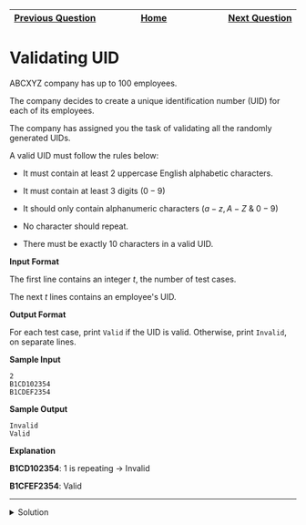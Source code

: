 | <img width=1000>[Previous Question](https://github.com/Kevin-Lago/python-hackerrank-solutions/tree/main/src/)</img> | <img width=1000>[Home](https://github.com/Kevin-Lago/python-hackerrank-solutions)</img> | <img width=1000>[Next Question](https://github.com/Kevin-Lago/python-hackerrank-solutions/tree/main/src/)</img> |
|:---|:---:|---:|

# Validating UID

ABCXYZ company has up to $100$ employees.

The company decides to create a unique identification number (UID) for each of its employees.

The company has assigned you the task of validating all the randomly generated UIDs.

A valid UID must follow the rules below:

- It must contain at least $2$ uppercase English alphabetic characters.

- It must contain at least $3$ digits ($0-9$)

- It should only contain alphanumeric characters ($a-z, A-Z$ & $0-9$)

- No character should repeat.

- There must be exactly $10$ characters in a valid UID.

__Input Format__

The first line contains an integer $t$, the number of test cases.

The next $t$ lines contains an employee's UID.

__Output Format__

For each test case, print ```Valid``` if the UID is valid. Otherwise, print ```Invalid```, on separate lines.

__Sample Input__

```
2
B1CD102354
B1CDEF2354
```

__Sample Output__

```
Invalid
Valid
```

__Explanation__

__B1CD102354__: $1$ is repeating -> Invalid

__B1CFEF2354__: Valid

---

<details><summary>Solution</summary>
    
```python
import re

if __name__ == '__main__':
    t = int(input())
    uids = [input() for i in range(t)]

    for uid in uids:
        if re.match(r"[a-zA-Z0-9]{10}", uid) \
                and len(set(uid)) == 10 \
                and len(re.findall("[A-Z]", uid)) >= 2 \
                and len(re.findall("[0-9]", uid)) >= 3:
            print("Valid")
            continue

        print("Invalid")
```
</details>

